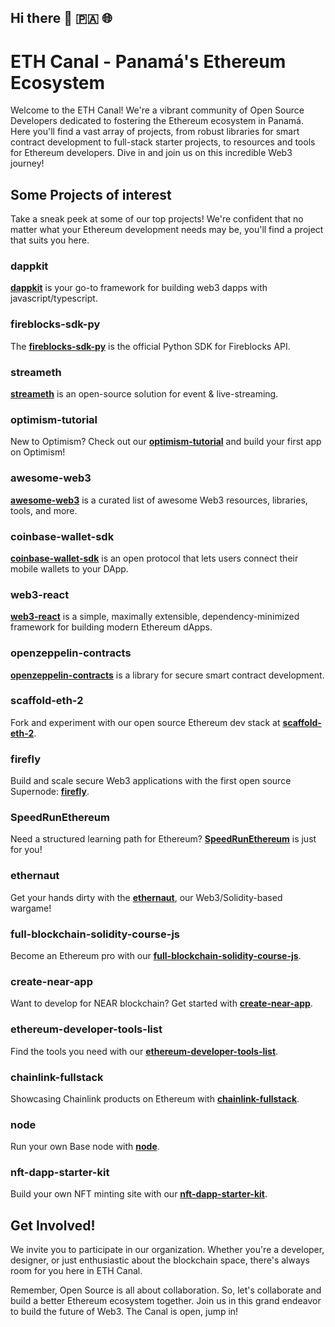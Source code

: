 ## Hi there 👋 🇵🇦 🌐

# ETH Canal - Panamá's Ethereum Ecosystem

Welcome to the ETH Canal! We're a vibrant community of Open Source Developers dedicated to fostering the Ethereum ecosystem in Panamá. Here you'll find a vast array of projects, from robust libraries for smart contract development to full-stack starter projects, to resources and tools for Ethereum developers. Dive in and join us on this incredible Web3 journey!

## Some Projects of interest
Take a sneak peek at some of our top projects! We're confident that no matter what your Ethereum development needs may be, you'll find a project that suits you here.

### dappkit
**[dappkit](https://github.com/ethcanal/dappkit)** is your go-to framework for building web3 dapps with javascript/typescript.

### fireblocks-sdk-py
The **[fireblocks-sdk-py](https://github.com/ethcanal/fireblocks-sdk-py)** is the official Python SDK for Fireblocks API.

### streameth
**[streameth](https://github.com/ethcanal/streameth)** is an open-source solution for event & live-streaming.

### optimism-tutorial
New to Optimism? Check out our **[optimism-tutorial](https://github.com/ethcanal/optimism-tutorial)** and build your first app on Optimism!

### awesome-web3
**[awesome-web3](https://github.com/ethcanal/awesome-web3)** is a curated list of awesome Web3 resources, libraries, tools, and more.

### coinbase-wallet-sdk
**[coinbase-wallet-sdk](https://github.com/ethcanal/coinbase-wallet-sdk)** is an open protocol that lets users connect their mobile wallets to your DApp.

### web3-react
**[web3-react](https://github.com/ethcanal/web3-react)** is a simple, maximally extensible, dependency-minimized framework for building modern Ethereum dApps.

### openzeppelin-contracts
**[openzeppelin-contracts](https://github.com/ethcanal/openzeppelin-contracts)** is a library for secure smart contract development.

### scaffold-eth-2
Fork and experiment with our open source Ethereum dev stack at **[scaffold-eth-2](https://github.com/ethcanal/scaffold-eth-2)**.

### firefly
Build and scale secure Web3 applications with the first open source Supernode: **[firefly](https://github.com/ethcanal/firefly)**.

### SpeedRunEthereum
Need a structured learning path for Ethereum? **[SpeedRunEthereum](https://github.com/ethcanal/SpeedRunEthereum)** is just for you!

### ethernaut
Get your hands dirty with the **[ethernaut](https://github.com/ethcanal/ethernaut)**, our Web3/Solidity-based wargame!

### full-blockchain-solidity-course-js
Become an Ethereum pro with our **[full-blockchain-solidity-course-js](https://github.com/ethcanal/full-blockchain-solidity-course-js)**.

### create-near-app
Want to develop for NEAR blockchain? Get started with **[create-near-app](https://github.com/ethcanal/create-near-app)**.

### ethereum-developer-tools-list
Find the tools you need with our **[ethereum-developer-tools-list](https://github.com/ethcanal/ethereum-developer-tools-list)**.

### chainlink-fullstack
Showcasing Chainlink products on Ethereum with **[chainlink-fullstack](https://github.com/ethcanal/chainlink-fullstack)**.

### node
Run your own Base node with **[node](https://github.com/ethcanal/node)**.

### nft-dapp-starter-kit
Build your own NFT minting site with our **[nft-dapp-starter-kit](https://github.com/ethcanal/nft-dapp-starter-kit)**.

## Get Involved!
We invite you to participate in our organization. Whether you're a developer, designer, or just enthusiastic about the blockchain space, there's always room for you here in ETH Canal.

Remember, Open Source is all about collaboration. So, let's collaborate and build a better Ethereum ecosystem together. Join us in this grand endeavor to build the future of Web3. The Canal is open, jump in!

<!--

**Here are some ideas to get you started:**

🙋‍♀️ A short introduction - what is your organization all about?
🌈 Contribution guidelines - how can the community get involved?
👩‍💻 Useful resources - where can the community find your docs? Is there anything else the community should know?
🍿 Fun facts - what does your team eat for breakfast?
🧙 Remember, you can do mighty things with the power of [Markdown](https://docs.github.com/github/writing-on-github/getting-started-with-writing-and-formatting-on-github/basic-writing-and-formatting-syntax)
-->
